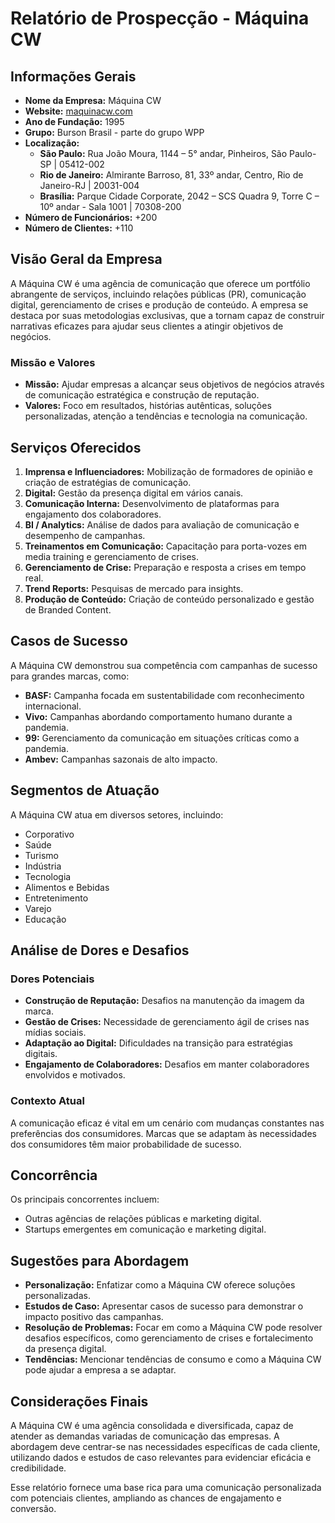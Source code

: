 # Relatório de Prospecção - Máquina CW

## Informações Gerais
- **Nome da Empresa:** Máquina CW  
- **Website:** [maquinacw.com](http://www.maquinacw.com)  
- **Ano de Fundação:** 1995  
- **Grupo:** Burson Brasil - parte do grupo WPP  
- **Localização:** 
  - **São Paulo:** Rua João Moura, 1144 – 5° andar, Pinheiros, São Paulo-SP | 05412-002
  - **Rio de Janeiro:** Almirante Barroso, 81, 33º andar, Centro, Rio de Janeiro-RJ | 20031-004
  - **Brasília:** Parque Cidade Corporate, 2042 – SCS Quadra 9, Torre C – 10º andar - Sala 1001 | 70308-200  
- **Número de Funcionários:** +200  
- **Número de Clientes:** +110  

## Visão Geral da Empresa
A Máquina CW é uma agência de comunicação que oferece um portfólio abrangente de serviços, incluindo relações públicas (PR), comunicação digital, gerenciamento de crises e produção de conteúdo. A empresa se destaca por suas metodologias exclusivas, que a tornam capaz de construir narrativas eficazes para ajudar seus clientes a atingir objetivos de negócios.

### Missão e Valores
- **Missão:** Ajudar empresas a alcançar seus objetivos de negócios através de comunicação estratégica e construção de reputação.
- **Valores:** Foco em resultados, histórias autênticas, soluções personalizadas, atenção a tendências e tecnologia na comunicação.

## Serviços Oferecidos
1. **Imprensa e Influenciadores:** Mobilização de formadores de opinião e criação de estratégias de comunicação.
2. **Digital:** Gestão da presença digital em vários canais.
3. **Comunicação Interna:** Desenvolvimento de plataformas para engajamento dos colaboradores.
4. **BI / Analytics:** Análise de dados para avaliação de comunicação e desempenho de campanhas.
5. **Treinamentos em Comunicação:** Capacitação para porta-vozes em media training e gerenciamento de crises.
6. **Gerenciamento de Crise:** Preparação e resposta a crises em tempo real.
7. **Trend Reports:** Pesquisas de mercado para insights.
8. **Produção de Conteúdo:** Criação de conteúdo personalizado e gestão de Branded Content.

## Casos de Sucesso
A Máquina CW demonstrou sua competência com campanhas de sucesso para grandes marcas, como:
- **BASF:** Campanha focada em sustentabilidade com reconhecimento internacional.
- **Vivo:** Campanhas abordando comportamento humano durante a pandemia.
- **99:** Gerenciamento da comunicação em situações críticas como a pandemia.
- **Ambev:** Campanhas sazonais de alto impacto.

## Segmentos de Atuação
A Máquina CW atua em diversos setores, incluindo:
- Corporativo
- Saúde
- Turismo
- Indústria
- Tecnologia
- Alimentos e Bebidas
- Entretenimento
- Varejo
- Educação

## Análise de Dores e Desafios
### Dores Potenciais
- **Construção de Reputação:** Desafios na manutenção da imagem da marca.
- **Gestão de Crises:** Necessidade de gerenciamento ágil de crises nas mídias sociais.
- **Adaptação ao Digital:** Dificuldades na transição para estratégias digitais.
- **Engajamento de Colaboradores:** Desafios em manter colaboradores envolvidos e motivados.

### Contexto Atual
A comunicação eficaz é vital em um cenário com mudanças constantes nas preferências dos consumidores. Marcas que se adaptam às necessidades dos consumidores têm maior probabilidade de sucesso.

## Concorrência
Os principais concorrentes incluem:
- Outras agências de relações públicas e marketing digital.
- Startups emergentes em comunicação e marketing digital.

## Sugestões para Abordagem
- **Personalização:** Enfatizar como a Máquina CW oferece soluções personalizadas.
- **Estudos de Caso:** Apresentar casos de sucesso para demonstrar o impacto positivo das campanhas.
- **Resolução de Problemas:** Focar em como a Máquina CW pode resolver desafios específicos, como gerenciamento de crises e fortalecimento da presença digital.
- **Tendências:** Mencionar tendências de consumo e como a Máquina CW pode ajudar a empresa a se adaptar.

## Considerações Finais
A Máquina CW é uma agência consolidada e diversificada, capaz de atender as demandas variadas de comunicação das empresas. A abordagem deve centrar-se nas necessidades específicas de cada cliente, utilizando dados e estudos de caso relevantes para evidenciar eficácia e credibilidade. 

Esse relatório fornece uma base rica para uma comunicação personalizada com potenciais clientes, ampliando as chances de engajamento e conversão.